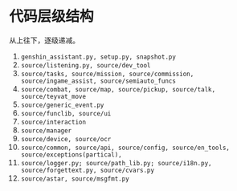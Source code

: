 # 代码层级结构

从上往下，逐级递减。

1. `genshin_assistant.py, setup.py, snapshot.py`
2. `source/listening.py, source/dev_tool`
1. `source/tasks, source/mission, source/commission, source/ingame_assist, source/semiauto_funcs`
1. `source/combat, source/map, source/pickup, source/talk, source/teyvat_move`
1. `source/generic_event.py`
1. `source/funclib, source/ui`
1. `source/interaction`
1. `source/manager`
1. `source/device, source/ocr`
1. `source/common, source/api, source/config, source/en_tools, source/exceptions(partical), `
1. `source/logger.py; source/path_lib.py; source/i18n.py, source/forgettext.py, source/cvars.py`
4. `source/astar, source/msgfmt.py`










